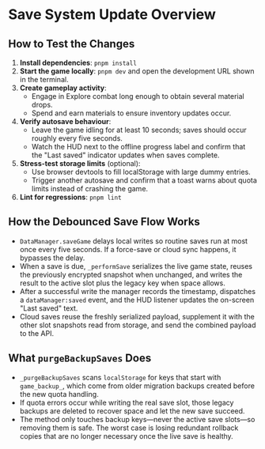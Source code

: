 # Save System Update Overview

## How to Test the Changes
1. **Install dependencies**: `pnpm install`
2. **Start the game locally**: `pnpm dev` and open the development URL shown in the terminal.
3. **Create gameplay activity**:
   - Engage in Explore combat long enough to obtain several material drops.
   - Spend and earn materials to ensure inventory updates occur.
4. **Verify autosave behaviour**:
   - Leave the game idling for at least 10 seconds; saves should occur roughly every five seconds.
   - Watch the HUD next to the offline progress label and confirm that the "Last saved" indicator updates when saves complete.
5. **Stress-test storage limits** (optional):
   - Use browser devtools to fill localStorage with large dummy entries.
   - Trigger another autosave and confirm that a toast warns about quota limits instead of crashing the game.
6. **Lint for regressions**: `pnpm lint`

## How the Debounced Save Flow Works
- `DataManager.saveGame` delays local writes so routine saves run at most once every five seconds. If a force-save or cloud sync happens, it bypasses the delay.
- When a save is due, `_performSave` serializes the live game state, reuses the previously encrypted snapshot when unchanged, and writes the result to the active slot plus the legacy key when space allows.
- After a successful write the manager records the timestamp, dispatches a `dataManager:saved` event, and the HUD listener updates the on-screen "Last saved" text.
- Cloud saves reuse the freshly serialized payload, supplement it with the other slot snapshots read from storage, and send the combined payload to the API.

## What `purgeBackupSaves` Does
- `_purgeBackupSaves` scans `localStorage` for keys that start with `game_backup_`, which come from older migration backups created before the new quota handling.
- If quota errors occur while writing the real save slot, those legacy backups are deleted to recover space and let the new save succeed.
- The method only touches backup keys—never the active save slots—so removing them is safe. The worst case is losing redundant rollback copies that are no longer necessary once the live save is healthy.
